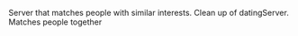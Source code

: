 Server that matches people with similar interests.  Clean up of datingServer.
Matches people together
